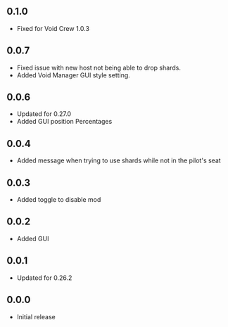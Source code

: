 ## 0.1.0
- Fixed for Void Crew 1.0.3

## 0.0.7
- Fixed issue with new host not being able to drop shards.
- Added Void Manager GUI style setting.

## 0.0.6
- Updated for 0.27.0
- Added GUI position Percentages

## 0.0.4
- Added message when trying to use shards while not in the pilot's seat

## 0.0.3
- Added toggle to disable mod

## 0.0.2
- Added GUI

## 0.0.1
- Updated for 0.26.2

## 0.0.0
- Initial release